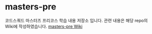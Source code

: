 # masters-pre

코드스쿼드 마스터즈 프리코스 학습 내용 저장소 입니다.
관련 내용은 해당 repo의 Wiki에 작성하였습니다.
[masters-pre Wiki](https://github.com/Hambak-note/masters-pre/wiki)

